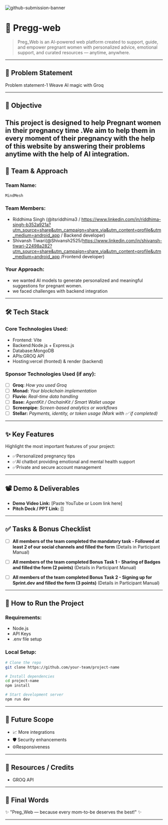 ![github-submission-banner](https://github.com/user-attachments/assets/a1493b84-e4e2-456e-a791-ce35ee2bcf2f)

# 🚀 Pregg-web 

> Preg_Web is an AI-powered web platform created to support, guide, and empower pregnant women with personalized advice, emotional support, and curated resources — anytime, anywhere.

---

## 📌 Problem Statement

Problem statement-1  Weave AI magic with Groq

---

## 🎯 Objective

This project is designed to help Pregnant women in their pregnancy time .We aim to help them in every moment of their pregnancy with the help of this website by answering their problems anytime with the help of AI integration.
---

## 🧠 Team & Approach

### Team Name:  
`MindMesh`

### Team Members:  
- Riddhima Singh (@itsriddhima3 / https://www.linkedin.com/in/riddhima-singh-b352a921a?utm_source=share&utm_campaign=share_via&utm_content=profile&utm_medium=android_app  / Backend developer)  
- Shivansh Tiwari(@Shivansh2525/https://www.linkedin.com/in/shivansh-tiwari-22498a282?utm_source=share&utm_campaign=share_via&utm_content=profile&utm_medium=android_app /Frontend developer)  

### Your Approach:  
- we wanted  AI models to generate personalized and meaningful suggestions for pregnant women.
- we faced challenges with backend integration 
   

---

## 🛠️ Tech Stack

### Core Technologies Used:
- Frontend: Vite
- Backend:Node.js + Express.js
- Database:MongoDB
- APIs:GROQ API
- Hosting:vercel (fronted) & render (backend)

### Sponsor Technologies Used (if any):
- [ ] **Groq:** _How you used Groq_  
- [ ] **Monad:** _Your blockchain implementation_  
- [ ] **Fluvio:** _Real-time data handling_  
- [ ] **Base:** _AgentKit / OnchainKit / Smart Wallet usage_  
- [ ] **Screenpipe:** _Screen-based analytics or workflows_  
- [ ] **Stellar:** _Payments, identity, or token usage_
*(Mark with ✅ if completed)*
---

## ✨ Key Features

Highlight the most important features of your project:

- ✅Personalized pregnancy tips  
- ✅AI chatbot providing emotional and mental health support 
- ✅Private and secure account management  
  


---

## 📽️ Demo & Deliverables

- **Demo Video Link:** [Paste YouTube or Loom link here]  
- **Pitch Deck / PPT Link:** []  

---

## ✅ Tasks & Bonus Checklist

- [ ] **All members of the team completed the mandatory task - Followed at least 2 of our social channels and filled the form** (Details in Participant Manual)  
- [ ] **All members of the team completed Bonus Task 1 - Sharing of Badges and filled the form (2 points)**  (Details in Participant Manual)
- [ ] **All members of the team completed Bonus Task 2 - Signing up for Sprint.dev and filled the form (3 points)**  (Details in Participant Manual)


---

## 🧪 How to Run the Project

### Requirements:
- Node.js 
- API Keys 
- .env file setup 

### Local Setup:
```bash
# Clone the repo
git clone https://github.com/your-team/project-name

# Install dependencies
cd project-name
npm install

# Start development server
npm run dev
```



---

## 🧬 Future Scope


- 📈 More integrations  
- 🛡️ Security enhancements  
- 🌐Responsiveness

---

## 📎 Resources / Credits

- GROQ API
 

---

## 🏁 Final Words

✨ "Preg_Web — because every mom-to-be deserves the best!" ✨

---


